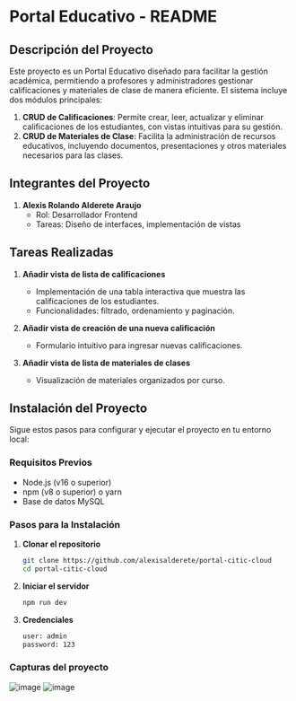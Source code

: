 # Portal Educativo - README

## Descripción del Proyecto

Este proyecto es un Portal Educativo diseñado para facilitar la gestión académica, permitiendo a profesores y administradores gestionar calificaciones y materiales de clase de manera eficiente. El sistema incluye dos módulos principales:

1. **CRUD de Calificaciones**: Permite crear, leer, actualizar y eliminar calificaciones de los estudiantes, con vistas intuitivas para su gestión.
2. **CRUD de Materiales de Clase**: Facilita la administración de recursos educativos, incluyendo documentos, presentaciones y otros materiales necesarios para las clases.

## Integrantes del Proyecto

1. **Alexis Rolando Alderete Araujo**  
   - Rol: Desarrollador Frontend  
   - Tareas: Diseño de interfaces, implementación de vistas  


## Tareas Realizadas

1. **Añadir vista de lista de calificaciones**  
   - Implementación de una tabla interactiva que muestra las calificaciones de los estudiantes.  
   - Funcionalidades: filtrado, ordenamiento y paginación.  

2. **Añadir vista de creación de una nueva calificación**  
   - Formulario intuitivo para ingresar nuevas calificaciones. 

3. **Añadir vista de lista de materiales de clases**  
   - Visualización de materiales organizados por curso.  

## Instalación del Proyecto

Sigue estos pasos para configurar y ejecutar el proyecto en tu entorno local:

### Requisitos Previos
- Node.js (v16 o superior)
- npm (v8 o superior) o yarn
- Base de datos MySQL

### Pasos para la Instalación

1. **Clonar el repositorio**  
   ```bash
   git clone https://github.com/alexisalderete/portal-citic-cloud
   cd portal-citic-cloud
   ```

2. **Iniciar el servidor**  
   ```bash
   npm run dev
   ```
   
2. **Credenciales**  
   ```bash
   user: admin
   password: 123
   ```

### Capturas del proyecto
![image](https://github.com/user-attachments/assets/ff573689-b7a7-40fb-8bc0-19402937cea3)
![image](https://github.com/user-attachments/assets/97431a2e-33ac-4956-9113-9885f15c5e78)
